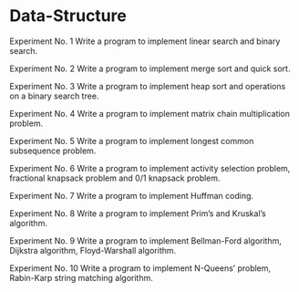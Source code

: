 # Data-Structure

Experiment No. 1	Write a program to implement linear search and binary search.

Experiment No. 2	Write a program to implement merge sort and quick sort.

Experiment No. 3	Write a program to implement heap sort and operations on a binary search tree.

Experiment No. 4	Write a program to implement matrix chain multiplication problem.

Experiment No. 5	Write a program to implement longest common subsequence problem.

Experiment No. 6	Write a program to implement activity selection problem, fractional knapsack problem and 0/1 knapsack problem.

Experiment No. 7	Write a program to implement Huffman coding.

Experiment No. 8	Write a program to implement Prim’s and Kruskal’s algorithm.

Experiment No. 9	Write a program to implement Bellman-Ford algorithm, Dijkstra algorithm, Floyd-Warshall algorithm.

Experiment No. 10	Write a program to implement N-Queens’ problem, Rabin-Karp string matching algorithm.
